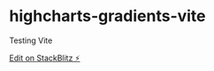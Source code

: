 # highcharts-gradients-vite

Testing Vite

[Edit on StackBlitz ⚡️](https://stackblitz.com/edit/highcharts-gradients-vite)

